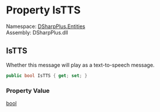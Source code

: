 # Property IsTTS

Namespace: [DSharpPlus.Entities](DSharpPlus.Entities.md)  
Assembly: DSharpPlus.dll

## <a id="DSharpPlus_Entities_BaseDiscordMessageBuilder_1_IsTTS"></a>IsTTS

Whether this message will play as a text-to-speech message.

```csharp
public bool IsTTS { get; set; }
```

### Property Value

[bool](https://learn.microsoft.com/dotnet/api/system.boolean)

